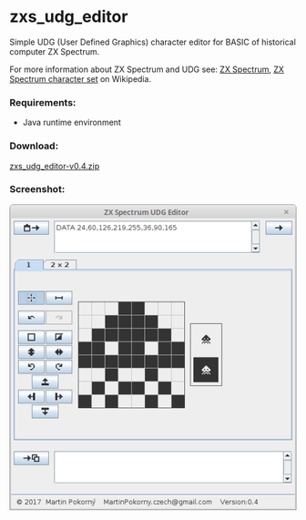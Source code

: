zxs_udg_editor
==============

Simple UDG (User Defined Graphics) character editor for BASIC of historical computer ZX Spectrum.

For more information about ZX Spectrum and UDG see: 
[ZX Spectrum](https://en.wikipedia.org/wiki/ZX_Spectrum), [ZX Spectrum character set](https://en.wikipedia.org/wiki/ZX_Spectrum_character_set) on Wikipedia.

### Requirements:
- Java runtime environment

### Download:
[zxs_udg_editor-v0.4.zip](dist_zip/zxs_udg_editor-v0.4.zip)

### Screenshot:
![screenshot_1](screenshots/Screenshot_v0.4_1.png)
